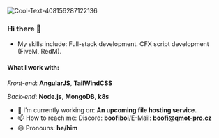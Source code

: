 
![Cool-Text-408156287122136](https://user-images.githubusercontent.com/79476279/161816154-cbdebc9c-e502-4abf-9468-f4875f8e30dd.png)




### Hi there 👋

- My skills include:
 Full-stack development.
 CFX script development (FiveM, RedM).

#### What I work with:

*Front-end*: **AngularJS**, **TailWindCSS**

*Back-end*: **Node.js**, **MongoDB**, **k8s**

- 🔭 I’m currently working on: **An upcoming file hosting service.**
- 📫 How to reach me: Discord: **boofiboi**/E-Mail: **boofi@qmot-pro.cz**
- 😄 Pronouns: **he/him**



